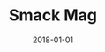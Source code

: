---
layout: site
title: "Smack Mag"
date: 2018-01-01
categories: [community]
version: 5.1.2
major: 5
minor: 1
patch: 2
slug: smack-mag
link: https://smackmag.com/
permalink: /sites/:slug
---